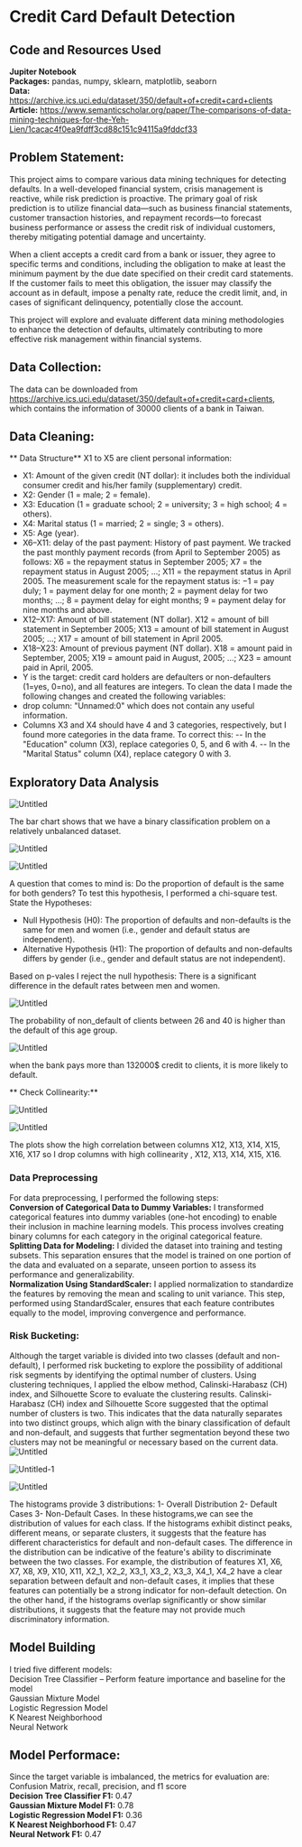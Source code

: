 # Credit Card Default Detection 



## Code and Resources Used <br> 
**Jupiter Notebook**<br> 
**Packages:** pandas, numpy, sklearn, matplotlib, seaborn<br> 
**Data:** https://archive.ics.uci.edu/dataset/350/default+of+credit+card+clients<br> 
**Article:** https://www.semanticscholar.org/paper/The-comparisons-of-data-mining-techniques-for-the-Yeh-Lien/1cacac4f0ea9fdff3cd88c151c94115a9fddcf33<br> 
## Problem Statement: 
This project aims to compare various data mining techniques for detecting defaults. In a well-developed financial system, crisis management is reactive, while risk prediction is proactive. The primary goal of risk prediction is to utilize financial data—such as business financial statements, customer transaction histories, and repayment records—to forecast business performance or assess the credit risk of individual customers, thereby mitigating potential damage and uncertainty.

When a client accepts a credit card from a bank or issuer, they agree to specific terms and conditions, including the obligation to make at least the minimum payment by the due date specified on their credit card statements. If the customer fails to meet this obligation, the issuer may classify the account as in default, impose a penalty rate, reduce the credit limit, and, in cases of significant delinquency, potentially close the account.

This project will explore and evaluate different data mining methodologies to enhance the detection of defaults, ultimately contributing to more effective risk management within financial systems.

## Data Collection:
The data can be downloaded from https://archive.ics.uci.edu/dataset/350/default+of+credit+card+clients, which contains the information of 30000 clients of a bank in Taiwan. 

## Data Cleaning: 
** Data Structure**
X1 to X5 are client personal information:
- X1: Amount of the given credit (NT dollar): it includes both the individual consumer credit and his/her family (supplementary) credit.
- X2: Gender (1 = male; 2 = female).
- X3: Education (1 = graduate school; 2 = university; 3 = high school; 4 = others).
- X4: Marital status (1 = married; 2 = single; 3 = others).
- X5: Age (year).
- X6–X11: delay of the past payment: History of past payment. We tracked the past monthly payment records (from April to September 2005) as follows: X6 = the repayment status in September 2005; X7 = the repayment status in August 2005; …; X11 = the repayment status in April 2005. The measurement scale for the repayment status is: −1 = pay duly; 1 = payment delay for one month; 2 = payment delay for two months; …; 8 = payment delay for eight months; 9 = payment delay for nine months and above.
-  X12–X17: Amount of bill statement (NT dollar). X12 = amount of bill statement in September 2005; X13 = amount of bill statement in August 2005; …; X17 = amount of bill statement in April 2005.
-  X18–X23: Amount of previous payment (NT dollar). X18 = amount paid in September, 2005; X19 = amount paid in August, 2005; …; X23 = amount paid in April, 2005.
-  Y is the target: credit card holders are defaulters or non-defaulters (1=yes, 0=no), and all features are integers.
To clean the data I made the following changes and created the following variables:
- drop column: "Unnamed:0" which does not contain any useful information.
- Columns X3 and X4 should have 4 and 3 categories, respectively, but I found more categories in the data frame. To correct this:
-- In the "Education" column (X3), replace categories 0, 5, and 6 with 4.
-- In the "Marital Status" column (X4), replace category 0 with 3.
## Exploratory Data Analysis
![Untitled](https://github.com/user-attachments/assets/78a42964-51cc-4d8b-90f9-6a3b3874d017)

The bar chart shows that we have a binary classification problem on a relatively unbalanced dataset. 

![Untitled](https://github.com/user-attachments/assets/8de0ca7f-7849-41da-95b5-696c9032fd9d)

![Untitled](https://github.com/user-attachments/assets/1c86d0f1-c0d9-4012-afb1-4b36eeff65e6)

A question that comes to mind is: Do the proportion of default is the same for both genders? To test this hypothesis, I performed a chi-square test. State the Hypotheses:
- Null Hypothesis (H0): The proportion of defaults and non-defaults is the same for men and women (i.e., gender and default status are independent).
- Alternative Hypothesis (H1): The proportion of defaults and non-defaults differs by gender (i.e., gender and default status are not independent).


Based on p-vales I reject the null hypothesis: There is a significant difference in the default rates between men and women.

![Untitled](https://github.com/user-attachments/assets/db949a2e-771a-406f-ab12-7b9bb69e493b)

The probability of non_default of clients between 26 and 40 is higher than the default of this age group.

![Untitled](https://github.com/user-attachments/assets/f8066451-d5ed-4be7-8787-540c4b48a5a7)

when the bank pays more than 132000$ credit to clients, it is more likely to default.

** Check Collinearity:**<br>

![Untitled](https://github.com/user-attachments/assets/0ebf5e16-4473-48df-94cb-2ee1955a7fd5)

![Untitled](https://github.com/user-attachments/assets/c775602b-d25d-4104-bd58-aa2f45129791)

The plots show the high correlation between columns X12, X13, X14, X15, X16, X17 so I drop columns with high collinearity , X12, X13, X14, X15, X16. 

### Data Preprocessing <br>
For data preprocessing, I performed the following steps:<br>
**Conversion of Categorical Data to Dummy Variables:** I transformed categorical features into dummy variables (one-hot encoding) to enable their inclusion in machine learning models. This process involves creating binary columns for each category in the original categorical feature.<br>
**Splitting Data for Modeling:** I divided the dataset into training and testing subsets. This separation ensures that the model is trained on one portion of the data and evaluated on a separate, unseen portion to assess its performance and generalizability.<br>
**Normalization Using StandardScaler:** I applied normalization to standardize the features by removing the mean and scaling to unit variance. This step, performed using StandardScaler, ensures that each feature contributes equally to the model, improving convergence and performance.<br>

### Risk Bucketing:<br>
Although the target variable is divided into two classes (default and non-default), I performed risk bucketing to explore the possibility of additional risk segments by identifying the optimal number of clusters. Using clustering techniques, I applied the elbow method, Calinski-Harabasz (CH) index, and Silhouette Score to evaluate the clustering results. Calinski-Harabasz (CH) index and Silhouette Score suggested that the optimal number of clusters is two. This indicates that the data naturally separates into two distinct groups, which align with the binary classification of default and non-default, and suggests that further segmentation beyond these two clusters may not be meaningful or necessary based on the current data.<br>
![Untitled](https://github.com/user-attachments/assets/358fc957-66e5-483f-85cb-bdef2e32ef5c)


![Untitled-1](https://github.com/user-attachments/assets/30015dd1-69e5-48cf-b580-587372a413a8)





![Untitled](https://github.com/user-attachments/assets/861726e2-491f-45e7-a736-6f2cc41857dd)

The histograms provide 3 distributions: 1- Overall Distribution 2- Default Cases 3- Non-Default Cases. In these histograms,we can see the distribution of values for each class. If the histograms exhibit distinct peaks, different means, or separate clusters, it suggests that the feature has different characteristics for default and non-default cases. The difference in the distribution can be indicative of the feature's ability to discriminate between the two classes. For example, the distribution of features X1, X6, X7, X8, X9, X10, X11, X2_1, X2_2, X3_1, X3_2, X3_3, X4_1, X4_2 have a clear separation between default and non-default cases, it implies that these features can potentially be a strong indicator for non-default detection. On the other hand, if the histograms overlap significantly or show similar distributions, it suggests that the feature may not provide much discriminatory information.<br>

## Model Building
I tried five different models:<br>
Decision Tree Classifier – Perform feature importance and baseline for the model<br>
Gaussian Mixture Model<br>
Logistic Regression Model<br>
K Nearest Neighborhood<br>
Neural Network<br>

## Model Performace: 
Since the target variable is imbalanced, the metrics for evaluation are: Confusion Matrix, recall, precision, and f1 score<br>
**Decision Tree Classifier F1:** 0.47 <br>
**Gaussian Mixture Model F1:** 0.78 <br>
**Logistic Regression Model F1:** 0.36 <br>
**K Nearest Neighborhood F1:** 0.47 <br>
**Neural Network F1:** 0.47 






















